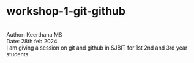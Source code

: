 # workshop-1-git-github
<br>
Author: Keerthana MS
<br>
Date: 28th feb 2024
<br>
I am giving a session on git and github in SJBIT for 1st 2nd and 3rd year students